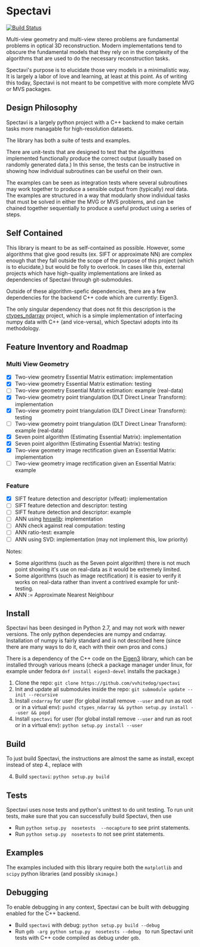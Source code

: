 # Spectavi

[![Build Status](https://travis-ci.org/vvhitedog/spectavi.svg?branch=master)](https://travis-ci.org/vvhitedog/spectavi)

Multi-view geometry and multi-view stereo problems are fundamental problems in
optical 3D reconstruction. Modern implementations tend to obscure the
fundamental models that they rely on in the complexity of the algorithms that
are used to do the necessary reconstruction tasks.

Spectavi's purpose is to elucidate those very models in a minimalistic way. It
is largely a labor of love and learning, at least at this point. As of writing
this today, Spectavi is not meant to be competitive with more complete MVG or
MVS packages.

## Design Philosophy

Spectavi is a largely python project with a C++ backend to make certain tasks
more managable for high-resolution datasets.

The library has both a suite of tests and examples.

There are unit-tests that are designed to test that the algorithms
implemented functionally produce the correct output (usually based
on randomly generated data.) In this sense, the tests can be instructive in
showing how individual subroutines can be useful on their own.

The examples can be seen as integration tests where several subroutines may
work together to produce a sensible output from (typically) *real* data. The
examples are structured in a way that modularly show individual tasks that must
be solved in either the MVG or MVS problems, and can be chained together
sequentially to produce a useful product using a series of steps.

## Self Contained

This library is meant to be as self-contained as possible. However, some
algorithms that give good results (ex. SIFT or approximate NN) are complex
enough that they fall outside the scope of the purpose of this project (which
is to elucidate,) but would be folly to overlook. In cases like this, external
projects which have high-quality implementations are linked as dependencies of
Spectavi through git-submodules. 

Outside of these algorithm-spefic dependencies, there are a few dependencies 
for the backend C++ code which are currently: Eigen3.

The only singular dependency that does not fit this description is the
[ctypes_ndarray](https://github.com/vvhitedog/ctypes_ndarray) project, which is
a simple implementation of interfacing numpy data with C++ (and vice-versa),
which Spectavi adopts into its methodology.

## Feature Inventory and Roadmap

### Multi View Geometry
- [x] Two-view geometry Essential Matrix estimation: implementation
- [x] Two-view geometry Essential Matrix estimation: testing
- [ ] Two-view geometry Essential Matrix estimation: example (real-data)
- [x] Two-view geometry point triangulation (DLT Direct Linear Transform): implementation
- [x] Two-view geometry point triangulation (DLT Direct Linear Transform): testing
- [ ] Two-view geometry point triangulation (DLT Direct Linear Transform): example (real-data)
- [x] Seven point algorithm (Estimating Essential Matrix): implementation
- [x] Seven point algorithm (Estimating Essential Matrix): testing
- [x] Two-view geometry image rectification given an Essential Matrix: implementation
- [ ] Two-view geometry image rectification given an Essential Matrix: example

### Feature
- [x] SIFT feature detection and descriptor (vlfeat): implementation
- [ ] SIFT feature detection and descriptor: testing
- [ ] SIFT feature detection and descriptor: example
- [ ] ANN using [hnswlib](https://github.com/nmslib/hnswlib): implementation
- [ ] ANN check against real computation: testing
- [ ] ANN ratio-test: example
- [ ] ANN using SVD: implementation (may not implement this, low priority)

Notes:
- Some algorithms (such as the Seven point algorithm) there is not much point showing it's use on real-data as it would be extremely limited.
- Some algorithms (such as image rectification) it is easier to verify it works on real-data rather than invent a contrived example for unit-testing.
- ANN := Approximate Nearest Neighbour

## Install

Spectavi has been desinged in Python 2.7, and may not work with newer versions.
The only python dependecies are numpy and cndarray. Installation of numpy
is fairly standard and is not described here (since there are many ways to do
it, each with their own pros and cons.) 

There is a dependency of the C++ code on the
[Eigen3](http://eigen.tuxfamily.org/index.php?title=Main_Page) library, which
can be installed through various means (check a package manager under linux,
for example under fedora `dnf install eigen3-devel` installs the package.)

1. Clone the repo: `git clone https://github.com/vvhitedog/spectavi`
2. Init and update all submodules inside the repo: `git submodule update --init --recursive`
3. Install `cndarray` for user (for global install remove `--user` and run as root or in a virtual env): `pushd ctypes_ndarray && python setup.py install --user && popd` 
4. Install `spectavi` for user (for global install remove `--user` and run as root or in a virtual env): `python setup.py install --user`

## Build

To just build Spectavi, the instructions are almost the same as install, except instead of step 4., replace with 

4. Build `spectavi`: `python setup.py build`


## Tests

Spectavi uses nose tests and python's unittest to do unit testing. To run unit
tests, make sure that you can successfully build Spectavi, then use

* Run `python setup.py  nosetests  --nocapture` to see print statements.
* Run `python setup.py  nosetests` to not see print statements.

## Examples

The examples included with this library require both the `matplotlib` and
`scipy` python libraries (and possibly `skimage`.)


## Debugging

To enable debugging in any context, Spectavi can be built with debugging enabled for the C++ backend.

* Build `spectavi` with debug: `python setup.py build --debug`
* Run `gdb -arg python setup.py  nosetests --debug ` to run Spectavi unit tests with C++ code compiled as debug under `gdb`.

